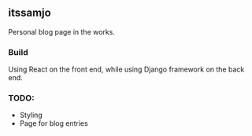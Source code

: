 ## itssamjo

Personal blog page in the works.

### Build

Using React on the front end, while using Django framework on the back end.

### TODO:

- Styling
- Page for blog entries